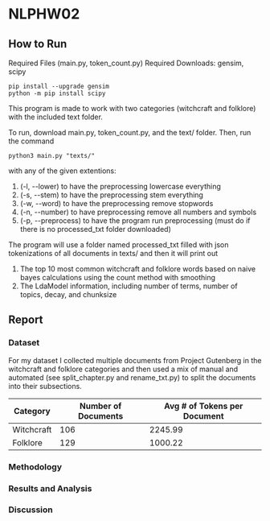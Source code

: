 # NLPHW02

## How to Run
Required Files (main.py, token_count.py)
Required Downloads: gensim, scipy
```
pip install --upgrade gensim
python -m pip install scipy
```

This program is made to work with two categories (witchcraft and folklore) with the included text folder.

To run, download main.py, token_count.py, and the text/ folder. Then, run the command
```
python3 main.py "texts/"
```
with any of the given extentions:
1. (-l, --lower) to have the preprocessing lowercase everything
2. (-s, --stem) to have the preprocessing stem everything
3. (-w, --word) to have the preprocessing remove stopwords
4. (-n, --number) to have preprocessing remove all numbers and symbols
5. (-p, --preprocess) to have the program run preprocessing (must do if there is no processed_txt folder downloaded)

The program will use a folder named processed_txt filled with json tokenizations of all documents in texts/ and then it will print out
1. The top 10 most common witchcraft and folklore words based on naive bayes calculations using the count method with smoothing
2. The LdaModel information, including number of terms, number of topics, decay, and chunksize

## Report
### Dataset
For my dataset I collected multiple documents from Project Gutenberg in the witchcraft and folklore categories and then used a mix of manual and automated (see split_chapter.py and rename_txt.py) to split the documents into their subsections.

| Category | Number of Documents | Avg # of Tokens per Document |
| ----- | ----- | ----- |
| Witchcraft| 106 | 2245.99 |
| Folklore | 129 | 1000.22 |

### Methodology

### Results and Analysis

### Discussion

